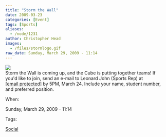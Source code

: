 ```yaml
---
title: "Storm the Wall"
date: 2009-03-23
categories: [Event]
tags: [Sports]
aliases:
  - /node/1231
author: Christopher Head
images:
  - /files/stormlogo.gif
raw_date: Sunday, March 29, 2009 - 11:14
---
```


![](/files/stormlogo.gif)  
Storm the Wall is coming up, and the Cube is putting together teams! If you'd like to join, send an e-mail to Leonard John (Sports Rep) at [\[email protected\]](/cdn-cgi/l/email-protection#e390938c919790a3978b8680968186cd8082) by 5PM, March 24. Include your name, student number, and preferred position.

When: 

Sunday, March 29, 2009 - 11:14

Tags: 

[Social](/social)
